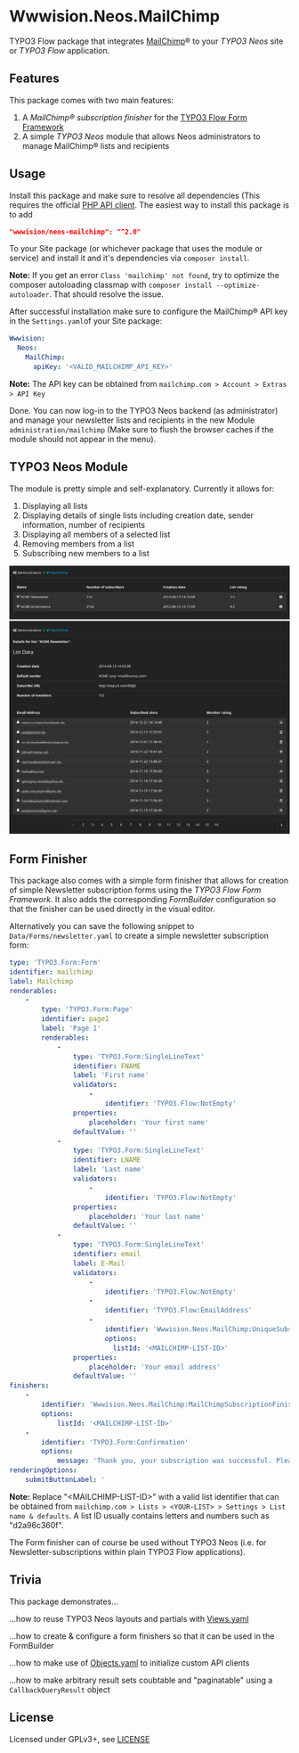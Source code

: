 Wwwision.Neos.MailChimp
=======================

TYPO3 Flow package that integrates [MailChimp](http://mailchimp.com/)® to your *TYPO3 Neos* site or *TYPO3 Flow* application.

Features
--------

This package comes with two main features:

1. A *MailChimp® subscription finisher* for the [TYPO3 Flow Form Framework](http://flow.typo3.org/documentation/guides/forms)
2. A simple *TYPO3 Neos* module that allows Neos administrators to manage MailChimp® lists and recipients

Usage
-----

Install this package and make sure to resolve all dependencies (This requires the official [PHP API client](https://packagist.org/packages/mailchimp/mailchimp).
The easiest way to install this package is to add
```json
"wwwision/neos-mailchimp": "^2.0"
```
To your Site package (or whichever package that uses the module or service) and install it and it's dependencies via `composer install`.

**Note:** If you get an error `Class 'mailchimp' not found`, try to optimize the composer autoloading classmap with `composer install --optimize-autoloader`. That should resolve the issue.

After successful installation make sure to configure the MailChimp® API key in the `Settings.yaml`of your Site package:

```yaml
Wwwision:
  Neos:
    MailChimp:
      apiKey: '<VALID_MAILCHIMP_API_KEY>'
```

**Note:** The API key can be obtained from `mailchimp.com > Account > Extras > API Key`

Done. You can now log-in to the TYPO3 Neos backend (as administrator) and manage your newsletter lists and recipients in the new Module `administration/mailchimp` (Make sure to flush the browser caches if the module should not appear in the menu).

TYPO3 Neos Module
-----------------

The module is pretty simple and self-explanatory. Currently it allows for:

1. Displaying all lists
2. Displaying details of single lists including creation date, sender information, number of recipients
3. Displaying all members of a selected list
4. Removing members from a list
5. Subscribing new members to a list

![Screenshot of the lists module](/Module_Lists.png "TYPO3 Neos module for managing MailChimp® lists")
![Screenshot of the members](/Module_Members.png "TYPO3 Neos module for managing MailChimp® members")

Form Finisher
-------------

This package also comes with a simple form finisher that allows for creation of simple Newsletter subscription forms using the *TYPO3 Flow Form Framework*.
It also adds the corresponding *FormBuilder* configuration so that the finisher can be used directly in the visual editor.

Alternatively you can save the following snippet to `Data/Forms/newsletter.yaml` to create a simple newsletter subscription form:

```yaml
type: 'TYPO3.Form:Form'
identifier: mailchimp
label: Mailchimp
renderables:
    -
        type: 'TYPO3.Form:Page'
        identifier: page1
        label: 'Page 1'
        renderables:
            -
                type: 'TYPO3.Form:SingleLineText'
                identifier: FNAME
                label: 'First name'
                validators:
                    -
                        identifier: 'TYPO3.Flow:NotEmpty'
                properties:
                    placeholder: 'Your first name'
                defaultValue: ''
            -
                type: 'TYPO3.Form:SingleLineText'
                identifier: LNAME
                label: 'Last name'
                validators:
                    -
                        identifier: 'TYPO3.Flow:NotEmpty'
                properties:
                    placeholder: 'Your last name'
                defaultValue: ''
            -
                type: 'TYPO3.Form:SingleLineText'
                identifier: email
                label: E-Mail
                validators:
                    -
                        identifier: 'TYPO3.Flow:NotEmpty'
                    -
                        identifier: 'TYPO3.Flow:EmailAddress'
                    -
                        identifier: 'Wwwision.Neos.MailChimp:UniqueSubscription'
                        options:
                          listId: '<MAILCHIMP-LIST-ID>'
                properties:
                    placeholder: 'Your email address'
                defaultValue: ''
finishers:
    -
        identifier: 'Wwwision.Neos.MailChimp:MailChimpSubscriptionFinisher'
        options:
            listId: '<MAILCHIMP-LIST-ID>'
    -
        identifier: 'TYPO3.Form:Confirmation'
        options:
            message: 'Thank you, your subscription was successful. Please check your email.'
renderingOptions:
    submitButtonLabel: '
```

**Note:** Replace "\<MAILCHIMP-LIST-ID\>" with a valid list identifier that can be obtained from `mailchimp.com > Lists > <YOUR-LIST> > Settings > List name & defaults`. A list ID usually contains letters and numbers such as "d2a96c360f".

The Form finisher can of course be used without TYPO3 Neos (i.e. for Newsletter-subscriptions within plain TYPO3 Flow applications).

Trivia
------

This package demonstrates...

...how to reuse TYPO3 Neos layouts and partials with [Views.yaml](http://docs.typo3.org/flow/TYPO3FlowDocumentation/TheDefinitiveGuide/PartIII/ModelViewController.html#configuring-views-through-views-yaml)

...how to create & configure a form finishers so that it can be used in the FormBuilder

...how to make use of [Objects.yaml](http://docs.typo3.org/flow/TYPO3FlowDocumentation/TheDefinitiveGuide/PartIII/ObjectManagement.html#sect-configuring-objects) to initialize custom API clients

...how to make arbitrary result sets coubtable and "paginatable" using a `CallbackQueryResult` object

License
-------

Licensed under GPLv3+, see [LICENSE](LICENSE)

